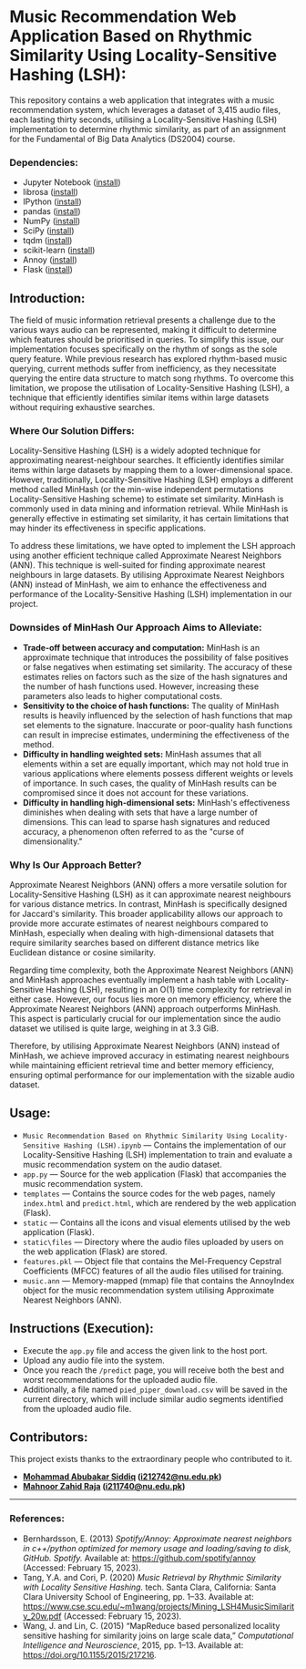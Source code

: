 # Music Recommendation Web Application Based on Rhythmic Similarity Using Locality-Sensitive Hashing (LSH):

This repository contains a web application that integrates with a music recommendation system, which leverages a dataset of 3,415 audio files, each lasting thirty seconds, utilising a Locality-Sensitive Hashing (LSH) implementation to determine rhythmic similarity, as part of an assignment for the Fundamental of Big Data Analytics (DS2004) course.

### Dependencies:

* Jupyter Notebook ([install](https://docs.jupyter.org/en/latest/install.html))
* librosa ([install](https://librosa.org/doc/latest/install.html))
* IPython ([install](https://ipython.org/install.html))
* pandas ([install](https://pandas.pydata.org/docs/getting_started/install.html))
* NumPy ([install](https://numpy.org/install/))
* SciPy ([install](https://scipy.org/install/))
* tqdm ([install](https://github.com/tqdm/tqdm#installation))
* scikit-learn ([install](https://scikit-learn.org/stable/install.html))
* Annoy ([install](https://github.com/spotify/annoy#install))
* Flask ([install](https://flask.palletsprojects.com/en/2.3.x/installation/))

## Introduction:

The field of music information retrieval presents a challenge due to the various ways audio can be represented, making it difficult to determine which features should be prioritised in queries. To simplify this issue, our implementation focuses specifically on the rhythm of songs as the sole query feature. While previous research has explored rhythm-based music querying, current methods suffer from inefficiency, as they necessitate querying the entire data structure to match song rhythms. To overcome this limitation, we propose the utilisation of Locality-Sensitive Hashing (LSH), a technique that efficiently identifies similar items within large datasets without requiring exhaustive searches.

### Where Our Solution Differs:

Locality-Sensitive Hashing (LSH) is a widely adopted technique for approximating nearest-neighbour searches. It efficiently identifies similar items within large datasets by mapping them to a lower-dimensional space. However, traditionally, Locality-Sensitive Hashing (LSH) employs a different method called MinHash (or the min-wise independent permutations Locality-Sensitive Hashing scheme) to estimate set similarity. MinHash is commonly used in data mining and information retrieval. While MinHash is generally effective in estimating set similarity, it has certain limitations that may hinder its effectiveness in specific applications.

To address these limitations, we have opted to implement the LSH approach using another efficient technique called Approximate Nearest Neighbors (ANN). This technique is well-suited for finding approximate nearest neighbours in large datasets. By utilising Approximate Nearest Neighbors (ANN) instead of MinHash, we aim to enhance the effectiveness and performance of the Locality-Sensitive Hashing (LSH) implementation in our project.

### Downsides of MinHash Our Approach Aims to Alleviate:

* **Trade-off between accuracy and computation:** MinHash is an approximate technique that introduces the possibility of false positives or false negatives when estimating set similarity. The accuracy of these estimates relies on factors such as the size of the hash signatures and the number of hash functions used. However, increasing these parameters also leads to higher computational costs.
* **Sensitivity to the choice of hash functions:** The quality of MinHash results is heavily influenced by the selection of hash functions that map set elements to the signature. Inaccurate or poor-quality hash functions can result in imprecise estimates, undermining the effectiveness of the method.
* **Difficulty in handling weighted sets:** MinHash assumes that all elements within a set are equally important, which may not hold true in various applications where elements possess different weights or levels of importance. In such cases, the quality of MinHash results can be compromised since it does not account for these variations.
* **Difficulty in handling high-dimensional sets:** MinHash's effectiveness diminishes when dealing with sets that have a large number of dimensions. This can lead to sparse hash signatures and reduced accuracy, a phenomenon often referred to as the "curse of dimensionality."

### Why Is Our Approach Better?

Approximate Nearest Neighbors (ANN) offers a more versatile solution for Locality-Sensitive Hashing (LSH) as it can approximate nearest neighbours for various distance metrics. In contrast, MinHash is specifically designed for Jaccard's similarity. This broader applicability allows our approach to provide more accurate estimates of nearest neighbours compared to MinHash, especially when dealing with high-dimensional datasets that require similarity searches based on different distance metrics like Euclidean distance or cosine similarity.

Regarding time complexity, both the Approximate Nearest Neighbors (ANN) and MinHash approaches eventually implement a hash table with Locality-Sensitive Hashing (LSH), resulting in an O(1) time complexity for retrieval in either case. However, our focus lies more on memory efficiency, where the Approximate Nearest Neighbors (ANN) approach outperforms MinHash. This aspect is particularly crucial for our implementation since the audio dataset we utilised is quite large, weighing in at 3.3 GiB.

Therefore, by utilising Approximate Nearest Neighbors (ANN) instead of MinHash, we achieve improved accuracy in estimating nearest neighbours while maintaining efficient retrieval time and better memory efficiency, ensuring optimal performance for our implementation with the sizable audio dataset.

## Usage:

* ``Music Recommendation Based on Rhythmic Similarity Using Locality-Sensitive Hashing (LSH).ipynb`` — Contains the implementation of our Locality-Sensitive Hashing (LSH) implementation to train and evaluate a music recommendation system on the audio dataset.
* ``app.py`` — Source for the web application (Flask) that accompanies the music recommendation system.
* ``templates`` — Contains the source codes for the web pages, namely ``index.html`` and ``predict.html``, which are rendered by the web application (Flask).
* ``static`` — Contains all the icons and visual elements utilised by the web application (Flask).
* ``static\files`` — Directory where the audio files uploaded by users on the web application (Flask) are stored.
* ``features.pkl`` — Object file that contains the Mel-Frequency Cepstral Coefficients (MFCC) features of all the audio files utilised for training.
* ``music.ann`` — Memory-mapped (mmap) file that contains the AnnoyIndex object for the music recommendation system utilising Approximate Nearest Neighbors (ANN).

## Instructions (Execution):

* Execute the ``app.py`` file and access the given link to the host port.
* Upload any audio file into the system.
* Once you reach the ``/predict`` page, you will receive both the best and worst recommendations for the uploaded audio file.
* Additionally, a file named ``pied_piper_download.csv`` will be saved in the current directory, which will include similar audio segments identified from the uploaded audio file.

## Contributors:

This project exists thanks to the extraordinary people who contributed to it.
* **[Mohammad Abubakar Siddiq](https://github.com/bakar0208) (i212742@nu.edu.pk)**
* **[Mahnoor Zahid Raja](https://github.com/MahnoorZahidRaja) (i211740@nu.edu.pk)**

---

### References:

* Bernhardsson, E. (2013) *Spotify/Annoy: Approximate nearest neighbors in c++/python optimized for memory usage and loading/saving to disk, GitHub. Spotify.* Available at: https://github.com/spotify/annoy (Accessed: February 15, 2023).
* Tang, Y.A. and Cori, P. (2020) *Music Retrieval by Rhythmic Similarity with Locality Sensitive Hashing.* tech. Santa Clara, California: Santa Clara University School of Engineering, pp. 1–33. Available at: https://www.cse.scu.edu/~m1wang/projects/Mining_LSH4MusicSimilarity_20w.pdf (Accessed: February 15, 2023).
* Wang, J. and Lin, C. (2015) “MapReduce based personalized locality sensitive hashing for similarity joins on large scale data,” *Computational Intelligence and Neuroscience*, 2015, pp. 1–13. Available at: https://doi.org/10.1155/2015/217216.
